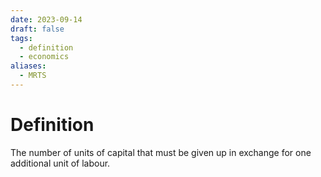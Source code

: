 ```yaml
---
date: 2023-09-14
draft: false
tags:
  - definition
  - economics
aliases:
  - MRTS
---
```

# Definition

The number of units of capital that must be given up in exchange for one additional unit of labour.